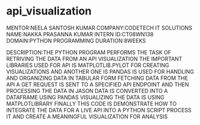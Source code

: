 # api_visualization
MENTOR:NEELA SANTOSH KUMAR
COMPANY:CODETECH IT SOLUTIONS
NAME:NAKKA PRASANNA KUMAR
INTERN ID:CT08WN138
DOMAIN:PYTHON PROGRAMMING
DURATION:8WEEKS

DESCRIPTION:THE PYTHON PROGRAM PERFORMS THE TASK OF RETRIVING THE DATA FROM AN API VISUALIZATION THE IMPORTANT LIBRARIES USED FOR API IS MATPLOTLIB.PYLOT FOR CREATING VISUALIZATIONS AND ANOTHER ONE IS PANDAS IS USED FOR HANDLING AND ORGANIZING DATA IN TABULAR FORM FETCHING DATA FROM THE API A GET REQUEST IS SENT TO A SPECIFIED API ENDPOINT AND THEN PROCESSING THE DATA IN JASON DATA IS CONVERTED INTO A DATAFRAME USING PANDAS VISUALIZING THE DATA IS USING MATPLOTLIBRARY FINALLY THIS CODE IS DEMONSTRATE HOW TO INTEGRATE THE DATA FOR A LIVE API INTO A PYTHON SCRIPT PROCESS IT AND CREATE A MEANINGFUL VISUALIZATION FOR ANALYSIS 
